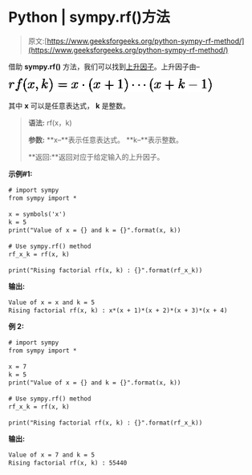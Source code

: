 # Python | sympy.rf()方法

> 原文:[https://www.geeksforgeeks.org/python-sympy-rf-method/](https://www.geeksforgeeks.org/python-sympy-rf-method/)

借助 **sympy.rf()** 方法，我们可以找到[上升因子](http://mathworld.wolfram.com/RisingFactorial.html)。上升因子由–

![ rf(x, k) = x \cdot (x+1) \cdots (x+k-1) ](img/6dd8649069b1a941c513b970194efefa.png "Rendered by QuickLaTeX.com")

其中 **x** 可以是任意表达式， **k** 是整数。

> **语法:** rf(x，k)
> 
> **参数:**
> **x–**表示任意表达式。
> **k–**表示整数。
> 
> **返回:**返回对应于给定输入的上升因子。

**示例#1:**

```
# import sympy 
from sympy import * 

x = symbols('x')
k = 5
print("Value of x = {} and k = {}".format(x, k))

# Use sympy.rf() method 
rf_x_k = rf(x, k)  

print("Rising factorial rf(x, k) : {}".format(rf_x_k))  
```

**输出:**

```
Value of x = x and k = 5
Rising factorial rf(x, k) : x*(x + 1)*(x + 2)*(x + 3)*(x + 4)

```

**例 2:**

```
# import sympy 
from sympy import * 

x = 7
k = 5
print("Value of x = {} and k = {}".format(x, k))

# Use sympy.rf() method 
rf_x_k = rf(x, k)  

print("Rising factorial rf(x, k) : {}".format(rf_x_k))  
```

**输出:**

```
Value of x = 7 and k = 5
Rising factorial rf(x, k) : 55440

```
